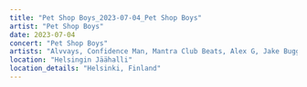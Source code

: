 ```yaml
---
title: "Pet Shop Boys_2023-07-04_Pet Shop Boys"
artist: "Pet Shop Boys"
date: 2023-07-04
concert: "Pet Shop Boys"
artists: "Alvvays, Confidence Man, Mantra Club Beats, Alex G, Jake Bugg, 21 Acts of Manslaughter	Grindcore	United States, La Paloma, Baby Keem, Buckshot, ABBA, Pet Shop Boys, 9 Foot Super SoldierCrossoverHardcore, 12 Gauge Rampage, Arlo Parks, Alissic, 324	Grindcore	Japan"
location: "Helsingin Jäähalli"
location_details: "Helsinki, Finland"
---
```

